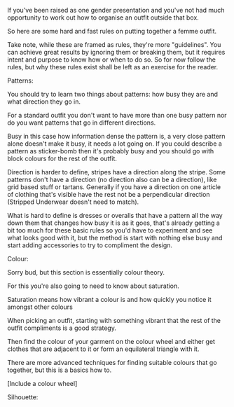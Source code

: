 If you've been raised as one gender presentation and you've not had much opportunity to work out how to organise an outfit outside that box.

So here are some hard and fast rules on putting together a femme outfit.

Take note, while these are framed as rules, they're more "guidelines". You can achieve great results by ignoring them or breaking them, but it requires intent and purpose to know how or when to do so. So for now follow the rules, but why these rules exist shall be left as an exercise for the reader.

  

Patterns: 

You should try to learn two things about patterns: how busy they are and what direction they go in. 

For a standard outfit you don't want to have more than one busy pattern nor do you want patterns that go in different directions.

Busy in this case how information dense the pattern is, a very close pattern alone doesn't make it busy, it needs a lot going on. If you could describe a pattern as sticker-bomb then it's probably busy and you should go with block colours for the rest of the outfit.

Direction is harder to define, stripes have a direction along the stripe. Some patterns don't have a direction (no direction also can be a direction), like grid based stuff or tartans. Generally if you have a direction on one article of clothing that's visible have the rest not be a perpendicular direction (Stripped Underwear doesn't need to match).

What is hard to define is dresses or overalls that have a pattern all the way down them that changes how busy it is as it goes, that's already getting a bit too much for these basic rules so you'd have to experiment and see what looks good with it, but the method is start with nothing else busy and start adding accessories to try to compliment the design. 

  

Colour: 

Sorry bud, but this section is essentially colour theory. 

For this you're also going to need to know about saturation.

Saturation means how vibrant a colour is and how quickly you notice it amongst other colours 

When picking an outfit, starting with something vibrant that the rest of the outfit compliments is a good strategy.

Then find the colour of your garment on the colour wheel and either get clothes that are adjacent to it or form an equilateral triangle with it.

There are more advanced techniques for finding suitable colours that go together, but this is a basics how to.

[Include a colour wheel]

  

Silhouette: